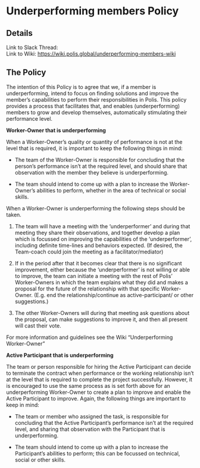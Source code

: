 # Underperforming members Policy
## Details 
Link to Slack Thread:  
Link to Wiki: https://wiki.polis.global/underperforming-members-wiki 

## The Policy
The intention of this Policy is to agree that we, if a member is underperforming, intend to focus on finding solutions and improve the member’s capabilities to perform their responsibilities in Polis. This policy provides a process that facilitates that, and enables (underperforming) members to grow and develop themselves, automatically stimulating their performance level.

  

**Worker-Owner that is underperforming**

When a Worker-Owner’s quality or quantity of performance is not at the level that is required, it is important to keep the following things in mind:

  

-   The team of the Worker-Owner is responsible for concluding that the person’s performance isn’t at the required level, and should share that observation with the member they believe is underperforming.
    
-   The team should intend to come up with a plan to increase the Worker-Owner’s abilities to perform, whether in the area of technical or social skills.
    

  

When a Worker-Owner is underperforming the following steps should be taken.

1.  The team will have a meeting with the ‘underperformer’ and during that meeting they share their observations, and together develop a plan which is focussed on improving the capabilities of the ‘underperformer’, including definite time-lines and behaviors expected. (If desired, the Team-coach could join the meeting as a facilitator/mediator)  
      
    
2.  If in the period after that it becomes clear that there is no significant improvement, either because the ‘underperformer’ is not willing or able to improve, the team can initiate a meeting with the rest of Polis’ Worker-Owners in which the team explains what they did and makes a proposal for the future of the relationship with that specific Worker-Owner. (E.g. end the relationship/continue as active-participant/ or other suggestions.)  
      
    
3.  The other Worker-Owners will during that meeting ask questions about the proposal, can make suggestions to improve it, and then all present will cast their vote.
    

  

For more information and guidelines see the Wiki “Underperforming Worker-Owner”  
  

  
  

**Active Participant that is underperforming**

  

The team or person responsible for hiring the Active Participant can decide to terminate the contract when performance or the working relationship isn’t at the level that is required to complete the project successfully. However, it is encouraged to use the same process as is set forth above for an underperforming Worker-Owner to create a plan to improve and enable the Active Participant to improve. Again, the following things are important to keep in mind:  
  

-   The team or member who assigned the task, is responsible for concluding that the Active Participant’s performance isn’t at the required level, and sharing that observation with the Participant that is underperforming.
    
-   The team should intend to come up with a plan to increase the Participant’s abilities to perform; this can be focussed on technical, social or other skills.
